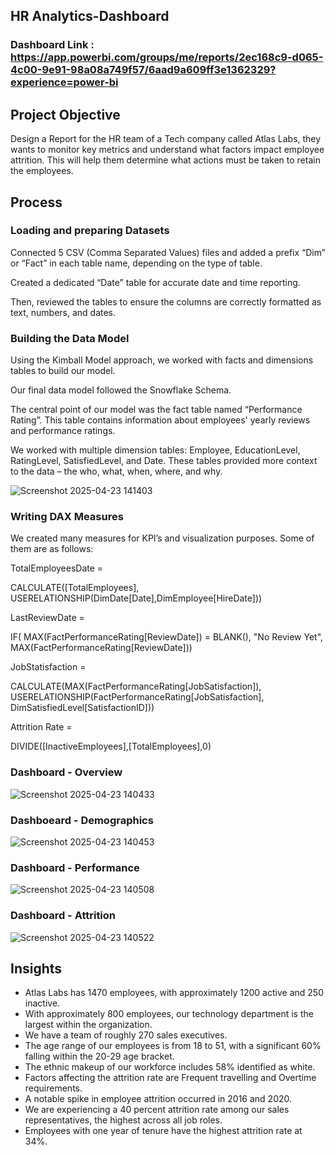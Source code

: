 ## HR Analytics-Dashboard

### Dashboard Link : https://app.powerbi.com/groups/me/reports/2ec168c9-d065-4c00-9e91-98a08a749f57/6aad9a609ff3e1362329?experience=power-bi

## Project Objective
Design a Report for the HR team of a Tech company called Atlas Labs, they wants to monitor key metrics and understand what factors impact employee attrition. This will help them determine what actions must be taken to retain the employees. 

## Process

### Loading and preparing Datasets

Connected 5 CSV (Comma Separated Values) files and added a prefix “Dim” or “Fact” in each table name, depending on the type of table.

Created a dedicated “Date” table for accurate date and time reporting. 

Then, reviewed the tables to ensure the columns are correctly formatted as text, numbers, and dates. 

### Building the Data Model

Using the Kimball Model approach, we worked with facts and dimensions tables to build our model.

Our final data model followed the Snowflake Schema. 

The central point of our model was the fact table named “Performance Rating”. This table contains information about employees' yearly reviews and performance ratings.

We worked with multiple dimension tables: Employee, EducationLevel, RatingLevel, SatisfiedLevel, and Date. These tables provided more context to the data – the who, what, when, where, and why.

![Screenshot 2025-04-23 141403](https://github.com/user-attachments/assets/7c22949d-2e2a-4323-990e-6c52ed27280e)


### Writing DAX Measures

We created many measures for KPI’s and visualization purposes. Some of them are as follows:

TotalEmployeesDate =

CALCULATE([TotalEmployees], USERELATIONSHIP(DimDate[Date],DimEmployee[HireDate]))

LastReviewDate = 

IF( MAX(FactPerformanceRating[ReviewDate]) = BLANK(), "No Review Yet", MAX(FactPerformanceRating[ReviewDate]))

JobStatisfaction = 

CALCULATE(MAX(FactPerformanceRating[JobSatisfaction]), USERELATIONSHIP(FactPerformanceRating[JobSatisfaction], DimSatisfiedLevel[SatisfactionID]))

Attrition Rate = 

DIVIDE([InactiveEmployees],[TotalEmployees],0)

### Dashboard - Overview

![Screenshot 2025-04-23 140433](https://github.com/user-attachments/assets/b96337ec-cd6d-4be0-9561-140ccea9f41a)


### Dashboeard - Demographics

![Screenshot 2025-04-23 140453](https://github.com/user-attachments/assets/4c082451-ada9-4880-a184-4a3e24c73336)


### Dashboard - Performance

![Screenshot 2025-04-23 140508](https://github.com/user-attachments/assets/061b6c5f-df6d-4038-9cba-fa135316c903)


### Dashboard - Attrition

![Screenshot 2025-04-23 140522](https://github.com/user-attachments/assets/6961cbab-655a-404c-a36b-f5e4f96bd95c)


## Insights
-	Atlas Labs has 1470 employees, with approximately 1200 active and 250 inactive.
-	With approximately 800 employees, our technology department is the largest within the organization.
-	We have a team of roughly 270 sales executives.
-	The age range of our employees is from 18 to 51, with a significant 60% falling within the 20-29 age bracket.
-	The ethnic makeup of our workforce includes 58% identified as white.
-	Factors affecting the attrition rate are Frequent travelling and Overtime requirements.
-	A notable spike in employee attrition occurred in 2016 and 2020.
-	We are experiencing a 40 percent attrition rate among our sales representatives, the highest across all job roles.
-	Employees with one year of tenure have the highest attrition rate at 34%.




